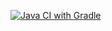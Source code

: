 [![Java CI with Gradle](https://github.com/EkaterinaPedan/aqaHomework4/actions/workflows/gradle.yml/badge.svg)](https://github.com/EkaterinaPedan/aqaHomework4/actions/workflows/gradle.yml)